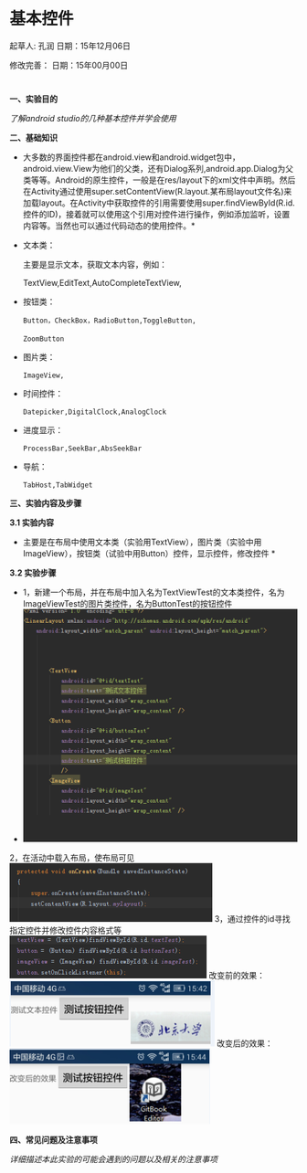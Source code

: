 # 基本控件

起草人: 孔润   日期：15年12月06日

修改完善：   日期：15年00月00日
# 

**一、实验目的**

*了解android studio的几种基本控件并学会使用*

**二、基础知识**

* 大多数的界面控件都在android.view和android.widget包中，android.view.View为他们的父类，还有Dialog系列,android.app.Dialog为父类等等。Android的原生控件，一般是在res/layout下的xml文件中声明。然后在Activity通过使用super.setContentView(R.layout.某布局layout文件名)来加载layout。在Activity中获取控件的引用需要使用super.findViewById(R.id.控件的ID)，接着就可以使用这个引用对控件进行操作，例如添加监听，设置内容等。当然也可以通过代码动态的使用控件。*
   
* 文本类：


     主要是显示文本，获取文本内容，例如：
     
     TextView,EditText,AutoCompleteTextView,
* 按钮类：


   
      
      Button，CheckBox，RadioButton,ToggleButton,
      
      ZoomButton  
* 图片类：

      ImageView,


* 时间控件：

      Datepicker,DigitalClock,AnalogClock
      


* 进度显示：

      ProcessBar,SeekBar,AbsSeekBar

* 导航：

      TabHost,TabWidget
   

**三、实验内容及步骤**

**3.1 实验内容**

*  主要是在布局中使用文本类（实验用TextView），图片类（实验中用ImageView），按钮类（试验中用Button）控件，显示控件，修改控件 *

**3.2 实验步骤**

* 1，新建一个布局，并在布局中加入名为TextViewTest的文本类控件，名为ImageViewTest的图片类控件，名为ButtonTest的按钮控件 
* ![](test.png)

 2，在活动中载入布局，使布局可见
![](2.png)
 3，通过控件的id寻找指定控件并修改控件内容格式等
 ![](3.png)
 改变前的效果：
 ![](6.png)
 改变后的效果：
 ![](5.png)

**四、常见问题及注意事项**

*详细描述本此实验的可能会遇到的问题以及相关的注意事项*


